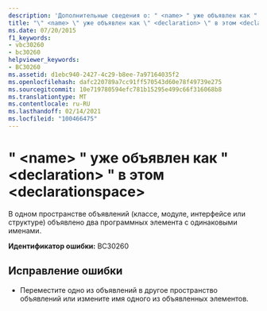 ```yaml
---
description: 'Дополнительные сведения о: " <name> " уже объявлен как " <declaration> " в этом <declarationspace> "'
title: "\" <name> \" уже объявлен как \" <declaration> \" в этом <declarationspace>"
ms.date: 07/20/2015
f1_keywords:
- vbc30260
- bc30260
helpviewer_keywords:
- BC30260
ms.assetid: d1ebc940-2427-4c29-b8ee-7a97164035f2
ms.openlocfilehash: dafc220789a7cc91ff570543d60e78f49739e275
ms.sourcegitcommit: 10e719780594efc781b15295e499c66f316068b8
ms.translationtype: MT
ms.contentlocale: ru-RU
ms.lasthandoff: 02/14/2021
ms.locfileid: "100466475"
---
```

# <a name="name-is-already-declared-as-declaration-in-this-declarationspace"></a>" \<name> " уже объявлен как " \<declaration> " в этом \<declarationspace>

В одном пространстве объявлений (классе, модуле, интерфейсе или структуре) объявлено два программных элемента с одинаковыми именами.  
  
 **Идентификатор ошибки:** BC30260  
  
## <a name="to-correct-this-error"></a>Исправление ошибки  
  
- Переместите одно из объявлений в другое пространство объявлений или измените имя одного из объявленных элементов.
